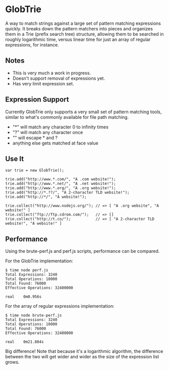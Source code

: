 # GlobTrie

A way to match strings against a large set of pattern matching expressions quickly. It breaks down the pattern matchers into pieces and organizes them in a Trie (prefix search tree) structure, allowing them to be searched in roughly logarithmic time, versus linear time for just an array of regular expressions, for instance.

## Notes

* This is very much a work in progress.
* Doesn't support removal of expressions yet.
* Has very limit expression set.

## Expression Support

Currently GlobTrie only supports a very small set of pattern matching tools, similar to what's commonly available for file path matching.

* "*" will match any character 0 to infinity times
* "?" will match any character once
* "\" will escape * and ?
* anything else gets matched at face value

## Use It

    var trie = new GlobTrie();
    
    trie.add("http://www.*.com/", "A .com website!");
    trie.add("http://www.*.net/", "A .net website!");
    trie.add("http://www.*.org/", "A .org website!");
    trie.add("http://*.??/", "A 2-character TLD website!");
    trie.add("http://*/", "A website!");
    
    trie.collect("http://www.nodejs.org/"); // => [ "A .org website", "A website!" ]
    trie.collect("ftp://ftp.cdrom.com/");   // => []
    trie.collect("http://t.co/");           // => [ "A 2-character TLD website!", "A website!" ]

## Performance

Using the brute-perf.js and perf.js scripts, performance can be compared.

For the GlobTrie implementation:

    $ time node perf.js
    Total Expressions: 3240
    Total Operations: 10000
    Total Found: 76000
    Effective Operations: 32400000

    real	0m0.956s

For the array of regular expressions implementation:

    $ time node brute-perf.js
    Total Expressions: 3240
    Total Operations: 10000
    Total Found: 76000
    Effective Operations: 32400000

    real	0m21.804s

Big difference! Note that because it's a logarithmic algorithm, the difference between the two will get wider and wider as the size of the expression list grows.